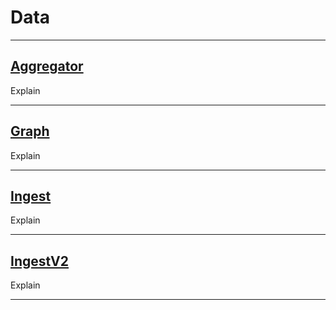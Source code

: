 # Data

-------------------
## [Aggregator](aggregator)
Explain 

-------------------
## [Graph](grapher)
Explain

-------------------

## [Ingest](ingestor)
Explain

-------------------
## [IngestV2](ingestorv2)
Explain

-------------------